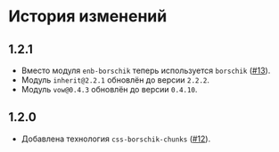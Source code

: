 История изменений
=================

1.2.1
-----

* Вместо модуля `enb-borschik` теперь используется `borschik` ([#13]).
* Модуль `inherit@2.2.1` обновлён до версии `2.2.2`.
* Модуль `vow@0.4.3` обновлён до версии `0.4.10`.

1.2.0
-----

* Добавлена технология `css-borschik-chunks` ([#12]).

[#13]: https://github.com/enb-make/enb-bembundle/issues/13
[#12]: https://github.com/enb-make/enb-bembundle/pull/12
